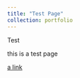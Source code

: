 ```yaml
---
title: "Test Page"
collection: portfolio
---
```

Test 

this is a test page

[a link](https://gzhelev2020.github.io/portfolio/index/index.md)
